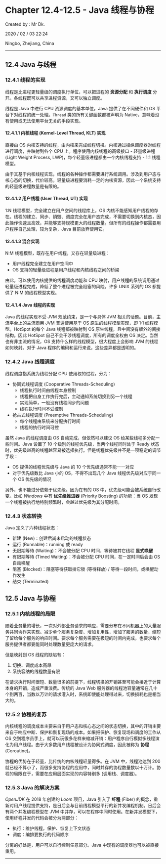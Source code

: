 # Chapter 12.4-12.5 - Java 线程与协程

Created by : Mr Dk.

2020 / 02 / 03 22:24

Ningbo, Zhejiang, China

---

## 12.4 Java 与线程

### 12.4.1 线程的实现

线程是比进程更轻量级的调度执行单位，可以把进程的 **资源分配** 和 **执行调度** 分开。各线程既可以共享进程资源，又可以独立调度。

线程是 Java 中进行 CPU 资源调度的基本单位，Java 提供了在不同硬件和 OS 平台下对线程的统一处理。`Thread` 类的所有关键函数都被声明为 Native，意味着没有使用或无法使用平台无关的手段实现。

#### 12.4.1.1 内核线程 (Kernel-Level Thread, KLT) 实现

直接由 OS 内核支持的线程，由内核来完成线程切换。内核通过操纵调度器对线程进行调度，并映射到各个 CPU 上。程序使用内核线程的高级接口 - 轻量级进程 (Light Weight Process, LWP)，每个轻量级进程都由一个内核线程支持 - 1:1 线程模型。

由于其基于内核线程实现，线程的各种操作都需要进行系统调用。涉及到用户态与核心态的切换，代价较高。轻量级进程要消耗一定的内核资源，因此一个系统支持的轻量级进程数量是有限的。

#### 12.4.1.2 用户线程 (User Thread, UT) 实现

1:N 线程模型，完全建立在用户空间的线程库上，OS 内核不能感知用户线程的存在。线程的建立、同步、销毁、调度完全在用户态完成，不需要切换到内核态，因此操作快速且高效，并能够支持规模更大的线程数量。但所有的线程操作都需要用户程序自己处理，较为复杂，Java 目前放弃使用它。

#### 12.4.1.3 混合实现

N:M 线程模型，既存在用户线程，又存在轻量级进程：

* 用户线程完全建立在用户空间中
* OS 支持的轻量级进程是用户线程和内核线程之间的桥梁

由此，可以使用内核提供的线程调度功能和 CPU 映射，用户线程的系统调用通过轻量级进程完成，降低了整个进程被完全阻塞的风险。许多 UNIX 系列的 OS 都提供了 N:M 的线程模型实现。

#### 12.4.1.4 Java 线程的实现

Java 的线程实现不受 JVM 规范约束，是一个与具体 JVM 相关的话题。目前，主流平台上的主流商用 JVM 普遍使用基于 OS 原生的线程模型实现，即 1:1 线程模型。HotSpot 的每个 Java 线程都被映射到 OS 原生线程，且中间没有额外的间接结构。因此 HotSpot 自己不会干涉线程调度，所有的调度全权由 OS 决定。当然也有非主流的情况，OS 支持什么样的线程模型，很大程度上会影响 JVM 的线程如何映射。对于 Java 程序的编码和运行来说，这些差异都是透明的。

### 12.4.2 Java 线程调度

线程调度指系统为线程分配 CPU 使用权的过程，分为：

* 协同式线程调度 (Cooperative Threads-Scheduling)
    * 线程执行时间由线程本身控制
    * 线程把自身工作执行完后，主动通知系统切换到另一个线程
    * 实现简单，一般没有线程同步的问题
    * 线程执行时间不受控制
* 抢占式线程调度 (Preemptive Threads-Scheduling)
    * 每个线程由系统来分配执行时间
    * 线程的执行时间可控

虽然 Java 的线程调度由 OS 自动完成，但依然可以建议 OS 给某些线程多分配一些时间。Java 设置了 10 个级别的线程优先级，当两个线程同时处于 Ready 状态时，优先级越高的线程越容易被选择执行。但是线程优先级并不是一项稳定的调节手段：

* OS 提供的线程优先级与 Java 的 10 个优先级通常不能一一对应
* 对于优先级数比 Java 小的 OS，不得不出现几个 Java 线程优先级对应于同一个 OS 优先级的情况

另外，也不能过分依赖于优先级。因为在有的 OS 中，优先级可能会被系统自行改变。比如 *Windows* 中有 **优先级推进器** (Priority Boosting) 的功能：当 OS 发现一个线程被执行地特别频繁时，会越过优先级为其分配时间。

### 12.4.3 状态转换

Java 定义了六种线程状态：

* 新建 (New)：创建后尚未启动的线程状态
* 运行 (Runnable)：running 或 ready
* 无限期等待 (Waiting)：不会被分配 CPU 时间，等待被其它线程 **显式唤醒**
* 有限期等待 (Timed Waiting)：不会被分配 CPU 时间，在一定时间后会由 OS 自动唤醒
* 阻塞 (Blocked)：阻塞等待获取排它锁 (等待释放) / 等待一段时间，或唤醒动作发生
* 结束 (Terminated)

## 12.5 Java 与协程

### 12.5.1 内核线程的局限

随着业务量的增长，一次对外部业务请求的响应，需要分布在不同机器上的大量服务共同协作来实现。减少单个服务复杂度、增加复用性，增加了服务的数量，缩短了留给每个服务的响应时间。要求每个服务需要在极短的时间内完成，也要求每个服务提供者都要能同时处理数量更庞大的请求。

但是映射到 OS 线程的缺陷有：

1. 切换、调度成本高昂
2. 系统容纳的线程数量有限

在请求执行时间很短、数量很多的前提下，线程切换的开销甚至可能会接近于计算本身的开销，造成严重浪费。传统的 Java Web 服务器的线程池容量通常在几十个到两百，当数以万计的请求灌入时，系统即使能处理得过来，切换损耗也是相当大的。

### 12.5.2 协程的复苏

内核线程的调度成本主要来自于用户态和核心态之间的状态切换，其中的开销主要来自于响应中断、保护和恢复现场的成本。如果把保护、恢复现场和调度的工作从 OS 交到程序员手上，就可以玩很多花样来缩减开销：用户程序自行模拟多线程演化为用户线程。由于大多数用户线程被设计为协同式调度，因此被称为 **协程** (Coroutine)。

协程的优势在于轻量，比传统的内核线程轻量得多。在 JVM 中，线程池达到 200 就已经不算小了，而很多支持协程的应用中，同时并存的协程数量数以十万计。协程的局限在于，需要在应用层面实现的内容特别多 (调用栈、调度器)。

### 12.5.3 Java 的解决方案

*OpenJDK* 在 2018 年创建的 *Loom* 项目，Java 引入了 **纤程** (Fiber) 的概念，重新对用户线程提供支持，是日后会与目前线程模型平行的新并发编程机制。日后会有两个并发编程模型在 JVM 中并存，可以在程序中同时使用。在新并发模型下，使用纤程并发的代码会被分为两部分：

* 执行：维护线程，保护、恢复上下文状态
* 调度：编排要执行的代码顺序

分离的好处是，用户可以自行控制任意部分。Java 中现有的调度器也可以被直接重用。

---

